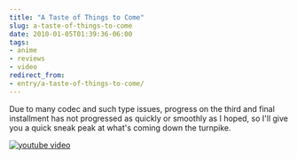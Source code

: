 ```yaml
---
title: "A Taste of Things to Come"
slug: a-taste-of-things-to-come
date: 2010-01-05T01:39:36-06:00
tags:
- anime
- reviews
- video
redirect_from:
- entry/a-taste-of-things-to-come/
---
```

Due to many codec and such type issues, progress on the third and final installment has not progressed as quickly or smoothly as I hoped, so I'll give you a quick sneak peak at what's coming down the turnpike.

[![youtube video](https://img.youtube.com/vi/HKJaUZS8LIE/0.jpg)](https://www.youtube.com/watch?v=HKJaUZS8LIE)
